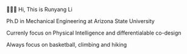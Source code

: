 :tada::tada::tada: Hi, This is Runyang Li

Ph.D in Mechanical Engineering at Arizona State University

Currenly focus on Physical Intelligence and differentialable co-design

Always focus on basketball, climbing and hiking



